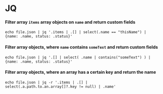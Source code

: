 # JQ

#### Filter array `items` array objects on `name` and return custom fields

```
echo file.json | jq '.items | .[] | select(.name == "thisName") | {name: .name, status: .status}'
```

#### Filter array objects, where `name` contains `someText` and return custom fields

```
echo file.json | jq '.[] | select( .name | contains("someText") ) | {name: .name, status: .status}'
```

#### Filter array objects, where an array has a certain key and return the name

```
echo file.json | jq -r '.items | .[] | select(.a.path.to.an.array[]?.key != null) | .name'
```
